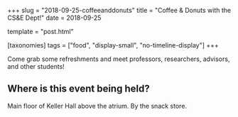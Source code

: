 +++
slug = "2018-09-25-coffeeanddonuts"
title = "Coffee & Donuts with the CS&E Dept!"
date = 2018-09-25

template = "post.html"

[taxonomies]
tags = ["food", "display-small", "no-timeline-display"]
+++

<!-- more -->

Come grab some refreshments and meet professors, researchers, advisors, and
other students!  

## Where is this event being held?  
Main floor of Keller Hall above the atrium. By the snack store. 

